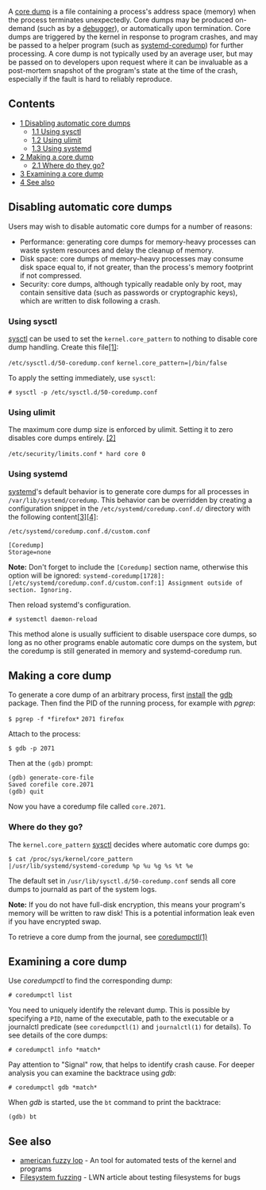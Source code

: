 A [core dump](https://en.wikipedia.org/wiki/Core_dump "wikipedia:Core dump") is a file containing a process's address space (memory) when the process terminates unexpectedly. Core dumps may be produced on-demand (such as by a [debugger](#Making_a_core_dump)), or automatically upon termination. Core dumps are triggered by the kernel in response to program crashes, and may be passed to a helper program (such as [systemd-coredump](http://www.freedesktop.org/software/systemd/man/systemd-coredump.html)) for further processing. A core dump is not typically used by an average user, but may be passed on to developers upon request where it can be invaluable as a post-mortem snapshot of the program's state at the time of the crash, especially if the fault is hard to reliably reproduce.

## Contents

*   [1 Disabling automatic core dumps](#Disabling_automatic_core_dumps)
    *   [1.1 Using sysctl](#Using_sysctl)
    *   [1.2 Using ulimit](#Using_ulimit)
    *   [1.3 Using systemd](#Using_systemd)
*   [2 Making a core dump](#Making_a_core_dump)
    *   [2.1 Where do they go?](#Where_do_they_go.3F)
*   [3 Examining a core dump](#Examining_a_core_dump)
*   [4 See also](#See_also)

## Disabling automatic core dumps

Users may wish to disable automatic core dumps for a number of reasons:

*   Performance: generating core dumps for memory-heavy processes can waste system resources and delay the cleanup of memory.
*   Disk space: core dumps of memory-heavy processes may consume disk space equal to, if not greater, than the process's memory footprint if not compressed.
*   Security: core dumps, although typically readable only by root, may contain sensitive data (such as passwords or cryptographic keys), which are written to disk following a crash.

### Using sysctl

[sysctl](/index.php/Sysctl "Sysctl") can be used to set the `kernel.core_pattern` to nothing to disable core dump handling. Create this file[[1]](https://github.com/systemd/systemd/issues/659#issuecomment-328372788):

 `/etc/sysctl.d/50-coredump.conf`  `kernel.core_pattern=|/bin/false` 

To apply the setting immediately, use `sysctl`:

```
# sysctl -p /etc/sysctl.d/50-coredump.conf

```

### Using ulimit

The maximum core dump size is enforced by ulimit. Setting it to zero disables core dumps entirely. [[2]](http://www.cyberciti.biz/faq/linux-disable-core-dumps/)

 `/etc/security/limits.conf`  `* hard core 0` 

### Using systemd

[systemd](/index.php/Systemd "Systemd")'s default behavior is to generate core dumps for all processes in `/var/lib/systemd/coredump`. This behavior can be overridden by creating a configuration snippet in the `/etc/systemd/coredump.conf.d/` directory with the following content[[3]](http://www.freedesktop.org/software/systemd/man/coredump.conf.html#Description)[[4]](https://bbs.archlinux.org/viewtopic.php?id=214207):

 `/etc/systemd/coredump.conf.d/custom.conf` 
```
[Coredump]
Storage=none
```

**Note:** Don't forget to include the `[Coredump]` section name, otherwise this option will be ignored: `systemd-coredump[1728]: [/etc/systemd/coredump.conf.d/custom.conf:1] Assignment outside of section. Ignoring.`

Then reload systemd's configuration.

```
# systemctl daemon-reload

```

This method alone is usually sufficient to disable userspace core dumps, so long as no other programs enable automatic core dumps on the system, but the coredump is still generated in memory and systemd-coredump run.

## Making a core dump

To generate a core dump of an arbitrary process, first [install](/index.php/Install "Install") the [gdb](https://www.archlinux.org/packages/?name=gdb) package. Then find the PID of the running process, for example with *pgrep*:

 `$ pgrep -f *firefox*`  `2071 firefox` 

Attach to the process:

```
$ gdb -p 2071

```

Then at the `(gdb)` prompt:

```
(gdb) generate-core-file
Saved corefile core.2071
(gdb) quit

```

Now you have a coredump file called `core.2071`.

### Where do they go?

The `kernel.core_pattern` [sysctl](/index.php/Sysctl "Sysctl") decides where automatic core dumps go:

```
$ cat /proc/sys/kernel/core_pattern 
|/usr/lib/systemd/systemd-coredump %p %u %g %s %t %e

```

The default set in `/usr/lib/sysctl.d/50-coredump.conf` sends all core dumps to journald as part of the system logs.

**Note:** If you do not have full-disk encryption, this means your program's memory will be written to raw disk! This is a potential information leak even if you have encrypted swap.

To retrieve a core dump from the journal, see [coredumpctl(1)](https://jlk.fjfi.cvut.cz/arch/manpages/man/coredumpctl.1)

## Examining a core dump

Use *coredumpctl* to find the corresponding dump:

```
# coredumpctl list

```

You need to uniquely identify the relevant dump. This is possible by specifying a `PID`, name of the executable, path to the executable or a journalctl predicate (see `coredumpctl(1)` and `journalctl(1)` for details). To see details of the core dumps:

```
# coredumpctl info *match*

```

Pay attention to "Signal" row, that helps to identify crash cause. For deeper analysis you can examine the backtrace using *gdb*:

```
# coredumpctl gdb *match*

```

When *gdb* is started, use the `bt` command to print the backtrace:

```
(gdb) bt

```

## See also

*   [american fuzzy lop](http://lcamtuf.coredump.cx/afl/) - An tool for automated tests of the kernel and programs
*   [Filesystem fuzzing](https://lwn.net/Articles/637151/) - LWN article about testing filesystems for bugs